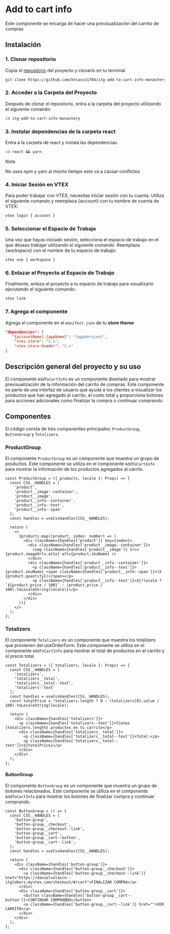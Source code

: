 # Add to cart info 

Este componente se encarga de hacer una previsualización del carrito de compras

## Instalación

### 1. Clonar repositorio

Copia el [repositorio](https://github.com/Velasco1704/itg-add-to-cart-info-monastery/) del proyecto y clonarlo en tu terminal.

```bash
git clone https://github.com/Velasco1704/itg-add-to-cart-info-monastery/
```

### 2. Acceder a la Carpeta del Proyecto

Después de clonar el repositorio, entra a la carpeta del proyecto utilizando el siguiente comando:

```bash
cd itg-add-to-cart-info-monastery
```

### 3. Instalar dependencias de la carpeta react

Entra a la carpeta de react y instala las dependencias.

```bash
cd react && yarn
```

> [!NOTE]
> No uses npm y yarn al mismo tiempo esto va a causar conflictos

### 4. Iniciar Sesión en VTEX

Para poder trabajar con VTEX, necesitas iniciar sesión con tu cuenta. Utiliza el siguiente comando y reemplaza {account} con tu nombre de cuenta de VTEX:

```bash
vtex login { account }
```

### 5. Seleccionar el Espacio de Trabajo

Una vez que hayas iniciado sesión, selecciona el espacio de trabajo en el que deseas trabajar utilizando el siguiente comando. Reemplaza {workspace} con el nombre de tu espacio de trabajo:

```bash
vtex use { workspace }
```

### 6. Enlazar el Proyecto al Espacio de Trabajo

Finalmente, enlaza el proyecto a tu espacio de trabajo para visualizarlo ejecutando el siguiente comando:

```bash
vtex link
```

### 7. Agrega el componente

Agrega el componente en el `manifest.json` de tu **store theme**

```JSON
"dependencies": {
   "{accountName}.{appName}": "{appVersion}",
    "vtex.store": "2.x",
    "vtex.store-header": "2.x"
}
```

## Descripción general del proyecto y su uso

El componente `AddToCartInfo` es un componente diseñado para mostrar previsualización de la información del carrito de compras. Este componente es parte de una interfaz de usuario que ayuda a los clientes a visualizar los productos que han agregado al carrito, el costo total y proporciona botones para acciones adicionales como finalizar la compra o continuar comprando.

## Componentes

El código consta de tres componentes principales: `ProductGroup`, `ButtonGroup` y `Totalizers`.

### ProductGroup

El componente `ProductGroup` es un componente que muestra un grupo de productos. Este componente se utiliza en el componente `AddToCartInfo` para mostrar la información de los productos agregados al carrito.

```tsx
const ProductGroup = ({ products, locale }: Props) => {
  const CSS__HANDLES = [
    'product',
    'product__image--container',
    'product__image',
    'product__info--container',
    'product__info--text',
    'product__info--span'
  ];
  const handles = useCssHandles(CSS__HANDLES);

  return (
    <>
      {products.map((product, index: number) => (
        <div className={handles['product']} key={index}>
          <div className={handles['product__image--container']}>
            <img className={handles['product__image']} src={product.imageUrls.at1x} alt={product.skuName} />
          </div>
          <div className={handles['product__info--container']}>
            <p className={handles['product__info--text']}>{product.skuName} <span className={handles['product__info--span']}>(X {product.quantity})</span></p>
            <p className={handles['product__info--text']}>${!locale ? `${product.price / 100}` : (product.price / 100).toLocaleString(locale)}</p>
          </div>
        </div>
      ))}
    </>
  );
};
```

### Totalizers

El componente `Totalizers` es un componente que muestra los totalizers que provienen del useOrderForm. Este componente se utiliza en el componente `AddToCartInfo` para mostrar el total de productos en el carrito y el precio total.

```tsx
const Totalizers = ({ totalizers, locale }: Props) => {
  const CSS__HANDLES = [
    'totalizers',
    'totalizers__total',
    'totalizers__total--text',
    'totalizers--text'
  ];
  const handles = useCssHandles(CSS__HANDLES);
  const totalPrice = !totalizers.length ? 0 : (totalizers[0].value / 100).toLocaleString(locale);

  return (
    <div className={handles['totalizers']}>
      <p className={handles['totalizers--text']}>Tienes {totalizers.length} productos en tu carrito</p>
      <div className={handles['totalizers__total']}>
        <p className={handles['totalizers__total--text']}>Total:</p>
        <p className={handles['totalizers__total--text']}>${totalPrice}</p>
      </div>
    </div>
  );
};
```

#### ButtonGroup

El componente `ButtonGroup` es un componente que muestra un grupo de botones relacionados. Este componente se utiliza en el componente `AddToCartInfo` para mostrar los botones de finalizar compra y continuar comprando.

```tsx
const ButtonGroup = () => {
  const CSS__HANDLES = [
    'button-group',
    'button-group__checkout',
    'button-group__checkout--link',
    'button-group__cart',
    'button-group__cart--button',
    'button-group__cart--link',
  ];
  const handles = useCssHandles(CSS__HANDLES);

  return (
    <div className={handles['button-group']}>
      <div className={handles['button-group__checkout']}>
        <a className={handles['button-group__checkout--link']} href="https://danielvelasco--itglobers.myvtex.com/checkout/#/cart">FINALIZAR COMPRA</a>
      </div>
      <div className={handles['button-group__cart']}>
        <button className={handles['button-group__cart--button']}>CONTINUAR COMPRANDO</button>
        <a className={handles['button-group__cart--link']} href="">VER CARRITO</a>
      </div>
    </div>
  );
};
```
